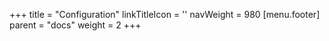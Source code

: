 +++
title = "Configuration"
linkTitleIcon = '<i class="fas fa-cog fa-fw"></i>'
navWeight = 980
[menu.footer]
  parent = "docs"
  weight = 2
+++

